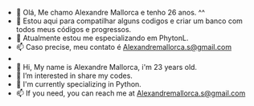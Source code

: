 - 👋 Olá, Me chamo Alexandre Mallorca e tenho 26 anos. ^^
- 👀 Estou aqui para compatilhar alguns codigos e criar um banco com todos meus códigos e progressos.
- 🌱 Atualmente estou me especializando em PhytonL.
- 📫 Caso precise, meu contato é Alexandremallorca.s@gmail.com
-
- 👋 Hi, My name is Alexandre Mallorca, i'm 23 years old.
- 👀 I’m interested in share my codes.
- 🌱 I'm currently specializing in Python.
- 📫 If you need, you can reach me at Alexandremallorca.s@gmail.com
<!---
AlexMalls/AlexMalls is a ✨ special ✨ repository because its `README.md` (this file) appears on your GitHub profile.
You can click the Preview link to take a look at your changes.
--->
